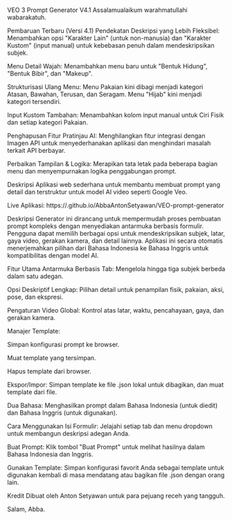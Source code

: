 VEO 3 Prompt Generator V4.1
Assalamualaikum warahmatullahi wabarakatuh.

Pembaruan Terbaru (Versi 4.1)
Pendekatan Deskripsi yang Lebih Fleksibel: Menambahkan opsi "Karakter Lain" (untuk non-manusia) dan "Karakter Kustom" (input manual) untuk kebebasan penuh dalam mendeskripsikan subjek.

Menu Detail Wajah: Menambahkan menu baru untuk "Bentuk Hidung", "Bentuk Bibir", dan "Makeup".

Strukturisasi Ulang Menu: Menu Pakaian kini dibagi menjadi kategori Atasan, Bawahan, Terusan, dan Seragam. Menu "Hijab" kini menjadi kategori tersendiri.

Input Kustom Tambahan: Menambahkan kolom input manual untuk Ciri Fisik dan setiap kategori Pakaian.

Penghapusan Fitur Pratinjau AI: Menghilangkan fitur integrasi dengan Imagen API untuk menyederhanakan aplikasi dan menghindari masalah terkait API berbayar.

Perbaikan Tampilan & Logika: Merapikan tata letak pada beberapa bagian menu dan menyempurnakan logika penggabungan prompt.

Deskripsi
Aplikasi web sederhana untuk membantu membuat prompt yang detail dan terstruktur untuk model AI video seperti Google Veo.

Live Aplikasi: https://.github.io/AbbaAntonSetyawan/VEO-prompt-generator

Deskripsi
Generator ini dirancang untuk mempermudah proses pembuatan prompt kompleks dengan menyediakan antarmuka berbasis formulir. Pengguna dapat memilih berbagai opsi untuk mendeskripsikan subjek, latar, gaya video, gerakan kamera, dan detail lainnya. Aplikasi ini secara otomatis menerjemahkan pilihan dari Bahasa Indonesia ke Bahasa Inggris untuk kompatibilitas dengan model AI.

Fitur Utama
Antarmuka Berbasis Tab: Mengelola hingga tiga subjek berbeda dalam satu adegan.

Opsi Deskriptif Lengkap: Pilihan detail untuk penampilan fisik, pakaian, aksi, pose, dan ekspresi.

Pengaturan Video Global: Kontrol atas latar, waktu, pencahayaan, gaya, dan gerakan kamera.

Manajer Template:

Simpan konfigurasi prompt ke browser.

Muat template yang tersimpan.

Hapus template dari browser.

Ekspor/Impor: Simpan template ke file .json lokal untuk dibagikan, dan muat template dari file.

Dua Bahasa: Menghasilkan prompt dalam Bahasa Indonesia (untuk diedit) dan Bahasa Inggris (untuk digunakan).

Cara Menggunakan
Isi Formulir: Jelajahi setiap tab dan menu dropdown untuk membangun deskripsi adegan Anda.

Buat Prompt: Klik tombol "Buat Prompt" untuk melihat hasilnya dalam Bahasa Indonesia dan Inggris.

Gunakan Template: Simpan konfigurasi favorit Anda sebagai template untuk digunakan kembali di masa mendatang atau bagikan file .json dengan orang lain.

Kredit
Dibuat oleh Anton Setyawan untuk para pejuang receh yang tangguh.

Salam,
Abba.
